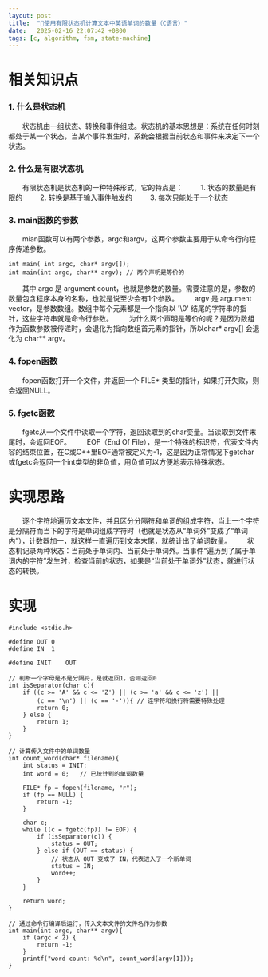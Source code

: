 ```yaml
---
layout: post
title:  "🌳使用有限状态机计算文本中英语单词的数量（C语言）"
date:   2025-02-16 22:07:42 +0800
tags: [c, algorithm, fsm, state-machine]
---
```


# 相关知识点
### 1. 什么是状态机
&emsp;&emsp;状态机由一组状态、转换和事件组成。状态机的基本思想是：系统在任何时刻都处于某一个状态，当某个事件发生时，系统会根据当前状态和事件来决定下一个状态。

### 2. 什么是有限状态机
&emsp;&emsp;有限状态机是状态机的一种特殊形式，它的特点是：
&emsp;&emsp; 1. 状态的数量是有限的
&emsp;&emsp; 2. 转换是基于输入事件触发的
&emsp;&emsp; 3. 每次只能处于一个状态

### 3. main函数的参数
&emsp;&emsp;mian函数可以有两个参数，argc和argv，这两个参数主要用于从命令行向程序传递参数。
```
int main( int argc, char* argv[]);
int main(int argc, char** argv); // 两个声明是等价的
```
&emsp;&emsp;其中 argc 是 argument count，也就是参数的数量。需要注意的是，参数的数量包含程序本身的名称，也就是说至少会有1个参数。
&emsp;&emsp;argv 是 argument vector，是参数数组。数组中每个元素都是一个指向以 '\0' 结尾的字符串的指针，这些字符串就是命令行参数。
&emsp;&emsp;为什么两个声明是等价的呢？是因为数组作为函数参数被传递时，会退化为指向数组首元素的指针，所以char* argv[] 会退化为 char** argv。

### 4. fopen函数
&emsp;&emsp;fopen函数打开一个文件，并返回一个 FILE* 类型的指针，如果打开失败，则会返回NULL。

### 5. fgetc函数
&emsp;&emsp;fgetc从一个文件中读取一个字符，返回读取到的char变量。当读取到文件末尾时，会返回EOF。
&emsp;&emsp;EOF（End Of File），是一个特殊的标识符，代表文件内容的结束位置，在C或C++里EOF通常被定义为-1，这是因为正常情况下getchar或fgetc会返回一个int类型的非负值，用负值可以方便地表示特殊状态。

# 实现思路
&emsp;&emsp;逐个字符地遍历文本文件，并且区分分隔符和单词的组成字符，当上一个字符是分隔符而当下的字符是单词组成字符时（也就是状态从“单词外”变成了“单词内”），计数器加一，就这样一直遍历到文本末尾，就统计出了单词数量。
&emsp;&emsp;状态机记录两种状态：当前处于单词内、当前处于单词外。当事件“遍历到了属于单词内的字符”发生时，检查当前的状态，如果是“当前处于单词外”状态，就进行状态的转换。

# 实现
```
#include <stdio.h>

#define OUT 0
#define IN  1

#define INIT    OUT

// 判断一个字母是不是分隔符，是就返回1，否则返回0
int isSeparator(char c){
    if ((c >= 'A' && c <= 'Z') || (c >= 'a' && c <= 'z') ||
        (c == '\n') || (c == '-')){ // 连字符和换行符需要特殊处理
        return 0;
    } else {
        return 1;
    }
}

// 计算传入文件中的单词数量
int count_word(char* filename){
    int status = INIT;
    int word = 0;   // 已统计到的单词数量

    FILE* fp = fopen(filename, "r");
    if (fp == NULL) {
        return -1;
    }
    
    char c;
    while ((c = fgetc(fp)) != EOF) {
        if (isSeparator(c)) {
            status = OUT;
        } else if (OUT == status) {
            // 状态从 OUT 变成了 IN，代表进入了一个新单词
            status = IN;
            word++;
        } 
    }

    return word;
}

// 通过命令行编译后运行，传入文本文件的文件名作为参数
int main(int argc, char** argv){
    if (argc < 2) {
        return -1;
    }
    printf("word count: %d\n", count_word(argv[1]));
}
```
